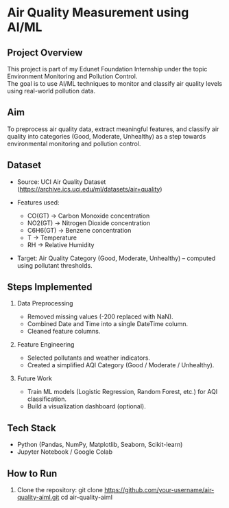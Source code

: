 # Air Quality Measurement using AI/ML

## Project Overview
This project is part of my Edunet Foundation Internship under the topic Environment Monitoring and Pollution Control.  
The goal is to use AI/ML techniques to monitor and classify air quality levels using real-world pollution data.

## Aim
To preprocess air quality data, extract meaningful features, and classify air quality into categories (Good, Moderate, Unhealthy) as a step towards environmental monitoring and pollution control.

## Dataset
- Source: UCI Air Quality Dataset (https://archive.ics.uci.edu/ml/datasets/air+quality)  
- Features used:  
  - CO(GT) → Carbon Monoxide concentration  
  - NO2(GT) → Nitrogen Dioxide concentration  
  - C6H6(GT) → Benzene concentration  
  - T → Temperature  
  - RH → Relative Humidity  

- Target: Air Quality Category (Good, Moderate, Unhealthy) – computed using pollutant thresholds.

## Steps Implemented
1. Data Preprocessing  
   - Removed missing values (-200 replaced with NaN).  
   - Combined Date and Time into a single DateTime column.  
   - Cleaned feature columns.  

2. Feature Engineering  
   - Selected pollutants and weather indicators.  
   - Created a simplified AQI Category (Good / Moderate / Unhealthy).  

3. Future Work  
   - Train ML models (Logistic Regression, Random Forest, etc.) for AQI classification.  
   - Build a visualization dashboard (optional).  

## Tech Stack
- Python (Pandas, NumPy, Matplotlib, Seaborn, Scikit-learn)  
- Jupyter Notebook / Google Colab  

## How to Run
1. Clone the repository:
   git clone https://github.com/your-username/air-quality-aiml.git
   cd air-quality-aiml
 
